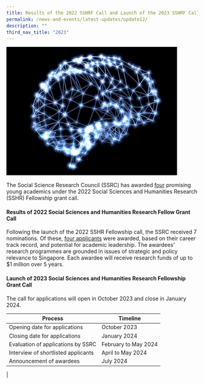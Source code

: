```yaml
---
title: Results of the 2022 SSHRF Call and Launch of the 2023 SSHRF Call
permalink: /news-and-events/latest-updates/update12/
description: ""
third_nav_title: "2023"
---
```

![](/images/updates4.jpg)

The Social Science Research Council (SSRC) has awarded [four](https://www.ssrc.edu.sg/grant-recipients/2022/sshrf2022/) promising young academics under the 2022 Social Sciences and Humanities Research (SSHR) Fellowship grant call.

#### **Results of 2022 Social Sciences and Humanities Research Fellow Grant Call**
Following the launch of the 2022 SSHR Fellowship call, the SSRC received 7 nominations. Of these, [four applicants](https://www.ssrc.edu.sg/grant-recipients/2022/sshrf2022/) were awarded, based on their career track record, and potential for academic leadership. The awardees’ research programmes are grounded in issues of strategic and policy relevance to Singapore. Each awardee will receive research funds of up to $1 million over 5 years.

#### **Launch of 2023 Social Sciences and Humanities Research Fellowship Grant Call**
The call for applications will open in October 2023 and close in January 2024.

|  Process |   Timeline  |
|---|---|
|  Opening date for applications |   October 2023 |
|  Closing date for applications |   January 2024 |
|  Evaluation of applications by SSRC |   February to May 2024  |
|  Interview of shortlisted applicants |   April to May 2024 |
|  Announcement of awardees |   July 2024 |
|